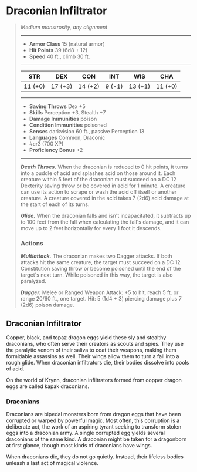 # Draconian Infiltrator
>*Medium monstrosity, any alignment*
>___
>- **Armor Class** 15 (natural armor)
>- **Hit Points** 39 (6d8 + 12)
>- **Speed** 40 ft., climb 30 ft.
>___
>|STR|DEX|CON|INT|WIS|CHA|
>|:---:|:---:|:---:|:---:|:---:|:---:|
>|11 (+0)|17 (+3)|14 (+2)|9 (-1)|13 (+1)|11 (+0)|
>___
>- **Saving Throws** Dex +5
>- **Skills** Perception +3, Stealth +7
>- **Damage Immunities** poison
>- **Condition Immunities** poisoned
>- **Senses** darkvision 60 ft., passive Perception 13
>- **Languages** Common, Draconic
>- #cr3 (700 XP)
>- **Proficiency Bonus** +2
>___
>***Death Throes.*** When the draconian is reduced to 0 hit points, it turns into a puddle of acid and splashes acid on those around it. Each creature within 5 feet of the draconian must succeed on a DC 12 Dexterity saving throw or be covered in acid for 1 minute. A creature can use its action to scrape or wash the acid off itself or another creature. A creature covered in the acid takes 7 (2d6) acid damage at the start of each of its turns.  
>
>***Glide.*** When the draconian falls and isn't incapacitated, it subtracts up to 100 feet from the fall when calculating the fall's damage, and it can move up to 2 feet horizontally for every 1 foot it descends.  
>
>### Actions
>***Multiattack.*** The draconian makes two Dagger attacks. If both attacks hit the same creature, the target must succeed on a DC 12 Constitution saving throw or become poisoned until the end of the target's next turn. While poisoned in this way, the target is also paralyzed.  
>
>***Dagger.*** Melee  or Ranged Weapon Attack: +5 to hit, reach 5 ft. or range 20/60 ft., one target. Hit: 5 (1d4 + 3) piercing damage plus 7 (2d6) poison damage.

## Draconian Infiltrator

Copper, black, and topaz dragon eggs yield these sly and stealthy draconians, who often serve their creators as scouts and spies. They use the paralytic venom of their saliva to coat their weapons, making them formidable assassins as well. Their wings allow them to turn a fall into a rough glide. When draconian infiltrators die, their bodies dissolve into pools of acid.

On the world of Krynn, draconian infiltrators formed from copper dragon eggs are called kapak draconians.

### Draconians
Draconians are bipedal monsters born from dragon eggs that have been corrupted or warped by powerful magic. Most often, this corruption is a deliberate act, the work of an aspiring tyrant seeking to transform stolen eggs into a draconian army. A single corrupted egg yields several draconians of the same kind. A draconian might be taken for a dragonborn at first glance, though most kinds of draconians have wings.

When draconians die, they do not go quietly. Instead, their lifeless bodies unleash a last act of magical violence.